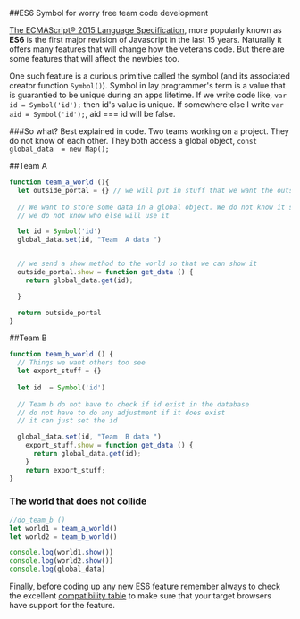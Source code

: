 ##ES6 Symbol for worry free team code development

[The ECMAScript® 2015 Language Specification](http://www.ecma-international.org/ecma-262/6.0/), more popularly known as **ES6** is the first major revision of Javascript in the last 15 years. Naturally it offers many features that will change how the veterans code. But there are some features that will affect the newbies too. 

One such feature is a curious primitive called the symbol (and its associated creator function `Symbol()`). Symbol in lay programmer's term is a value that is guarantied to be unique during an apps lifetime.  If we write code like, `var id = Symbol('id');` then id's value is unique. If somewhere else I write `var aid = Symbol('id');`, aid === id will be false. 


###So what? 
Best explained in code. Two teams working on a project. They do not know of each other. They both access a global object, `const global_data  = new Map();`

##Team A


```javascript
function team_a_world (){
  let outside_portal = {} // we will put in stuff that we want the outside world to see
  
  // We want to store some data in a global object. We do not know it's details and 
  // we do not know who else will use it

  let id = Symbol('id')
  global_data.set(id, "Team  A data ")


  // we send a show method to the world so that we can show it
  outside_portal.show = function get_data () {
    return global_data.get(id);

  }

  return outside_portal
}
```
##Team B

```javascript
function team_b_world () {
  // Things we want others too see
  let export_stuff = {}
  
  let id  = Symbol('id')
  
  // Team b do not have to check if id exist in the database
  // do not have to do any adjustment if it does exist
  // it can just set the id

  global_data.set(id, "Team  B data ")
    export_stuff.show = function get_data () {
      return global_data.get(id);
    }
    return export_stuff;
}

```


### The world that does not collide
```javascript
//do_team_b ()
let world1 = team_a_world()
let world2 = team_b_world()

console.log(world1.show())
console.log(world2.show())
console.log(global_data)

```


Finally, before coding up any new ES6 feature remember always to check the excellent [compatibility table](http://kangax.github.io/compat-table/es6/) to make sure that your target browsers have support for the feature.
